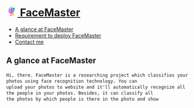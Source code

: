 # [<img src="welcome/static/images/tubiao.png" width="30"> FaceMaster](http://123.206.213.40/)
* [A glance at FaceMaster](#a-glance-at-facemaster)
* [Requirement to deploy FaceMaster](#requirement-to-deploy-facemaster)
* [Contact me](#contact-me)

## A glance at FaceMaster
    Hi, there. FaceMaster is a researching project which classifies your photos using face recognition technology. You can
    upload your photos to website and it'll automatically recognize all the people in your photos. Besides, it can classify all
    the photos by which people is there in the photo and show 

